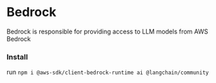 # Bedrock

Bedrock is responsible for providing access to LLM models from AWS Bedrock

### Install

run `npm i @aws-sdk/client-bedrock-runtime ai @langchain/community`

